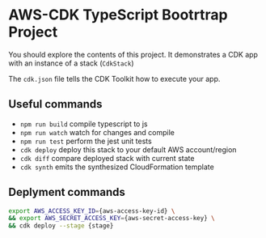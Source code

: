 # AWS-CDK TypeScript Bootrtrap Project

You should explore the contents of this project. It demonstrates a CDK app with an instance of a stack (`CdkStack`)

The `cdk.json` file tells the CDK Toolkit how to execute your app.

## Useful commands

 * `npm run build`   compile typescript to js
 * `npm run watch`   watch for changes and compile
 * `npm run test`    perform the jest unit tests
 * `cdk deploy`      deploy this stack to your default AWS account/region
 * `cdk diff`        compare deployed stack with current state
 * `cdk synth`       emits the synthesized CloudFormation template

## Deplyment commands
```bash
export AWS_ACCESS_KEY_ID={aws-access-key-id} \
&& export AWS_SECRET_ACCESS_KEY={aws-secret-access-key} \
&& cdk deploy --stage {stage}
```

